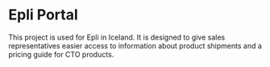 # Epli Portal

This project is used for Epli in Iceland.
It is designed to give sales representatives easier access to information about product shipments and a pricing guide for CTO products.

